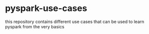 # pyspark-use-cases
this repository contains different use cases that can be used to learn pyspark from the very basics
